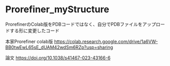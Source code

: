 # Prorefiner_myStructure
ProrefinerのColab版をPDBコードではなく、自分でPDBファイルをアップロードする形に変更したコード

本家Prorefiner colab版
https://colab.research.google.com/drive/1a6VW-BB0twEwL65sE_dUAM42wdSm6RZp?usp=sharing

論文
https://doi.org/10.1038/s41467-023-43166-6

